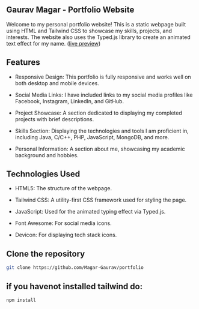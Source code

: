 ## Gaurav Magar - Portfolio Website
Welcome to my personal portfolio website! This is a static webpage built using HTML and Tailwind CSS to showcase my skills, projects, and interests. The website also uses the Typed.js library to create an animated text effect for my name.
([live preview]())

## Features
- Responsive Design: This portfolio is fully responsive and works well on both desktop and mobile devices.

- Social Media Links: I have included links to my social media profiles like Facebook, Instagram, LinkedIn, and GitHub.

- Project Showcase: A section dedicated to displaying my completed projects with brief descriptions.

- Skills Section: Displaying the technologies and tools I am proficient in, including Java, C/C++, PHP, JavaScript, MongoDB, and more.

- Personal Information: A section about me, showcasing my academic background and hobbies.

## Technologies Used
- HTML5: The structure of the webpage.

- Tailwind CSS: A utility-first CSS framework used for styling the page.

- JavaScript: Used for the animated typing effect via Typed.js.

- Font Awesome: For social media icons.

- Devicon: For displaying tech stack icons.

## Clone the repository

```sh
git clone https://github.com/Magar-Gaurav/portfolio
```
## if you havenot installed tailwind do:
```sh
npm install
